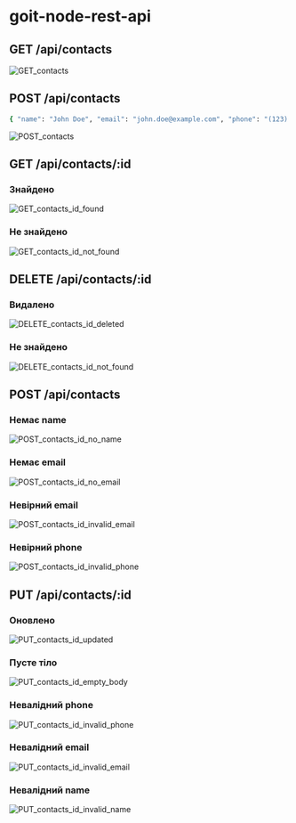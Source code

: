 # goit-node-rest-api

## GET /api/contacts

![GET_contacts](./assets/GET_contacts.png)

## POST /api/contacts

```bash
{ "name": "John Doe", "email": "john.doe@example.com", "phone": "(123) 456-7890" }
```

![POST_contacts](./assets/POST_contacts.png)

## GET /api/contacts/:id

### Знайдено

![GET_contacts_id_found](./assets/GET_contacts_id_found.png)

### Не знайдено

![GET_contacts_id_not_found](./assets/GET_contacts_id_not_found.png)

## DELETE /api/contacts/:id

### Видалено

![DELETE_contacts_id_deleted](./assets/DELETE_contacts_id_deleted.png)

### Не знайдено

![DELETE_contacts_id_not_found](./assets/DELETE_contacts_id_not_found.png)

## POST /api/contacts

### Немає name

![POST_contacts_id_no_name](./assets/POST_contacts_id_no_name.png)

### Немає email

![POST_contacts_id_no_email](./assets/POST_contacts_id_no_email.png)

### Невірний email

![POST_contacts_id_invalid_email](./assets/POST_contacts_id_invalid_email.png)

### Невірний phone

![POST_contacts_id_invalid_phone](./assets/POST_contacts_id_invalid_phone.png)

## PUT /api/contacts/:id

### Оновлено

![PUT_contacts_id_updated](./assets/PUT_contacts_id_updated.png)

### Пусте тіло

![PUT_contacts_id_empty_body](./assets/PUT_contacts_id_empty_body.png)

### Невалідний phone

![PUT_contacts_id_invalid_phone](./assets/PUT_contacts_id_invalid_phone.png)

### Невалідний email

![PUT_contacts_id_invalid_email](./assets/PUT_contacts_id_invalid_email.png)

### Невалідний name

![PUT_contacts_id_invalid_name](./assets/PUT_contacts_id_invalid_name.png)